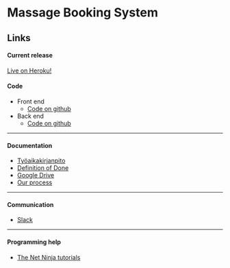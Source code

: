 # Massage Booking System


## Links

#### Current release
[Live on Heroku!](https://glacial-lowlands-81447.herokuapp.com/)
#### Code
* Front end
  * [Code on github](https://github.com/karoliinaemilia/massage-booking-system/tree/master/massage-booking-system-frontend)
* Back end
  * [Code on github](https://github.com/karoliinaemilia/massage-booking-system/tree/master/massage-booking-system-backend)
---
#### Documentation
* [Työaikakirjanpito](https://docs.google.com/spreadsheets/d/1fjP2D151ztWsJjcSJaEmJoBS2PO8vtVpgMbC6XzBtG8/edit?usp=sharing)
* [Definition of Done](https://docs.google.com/document/d/1GWJ4O4cwQlEctThPPWPhKNrtAo130FBovdOwL5_kU4o/edit?usp=sharing)
* [Google Drive](https://drive.google.com/drive/folders/1_SwrSQs1FtOPYT5ovSs91bb5sp6tQM-Y?usp=sharing)
* [Our process](https://github.com/karoliinaemilia/massage-booking-system/blob/staging/process/PALAVERIT.md)
---
#### Communication
* [Slack](https://massage-booking.slack.com/messages)
---
#### Programming help
* [The Net Ninja tutorials](https://www.youtube.com/channel/UCW5YeuERMmlnqo4oq8vwUpg)
